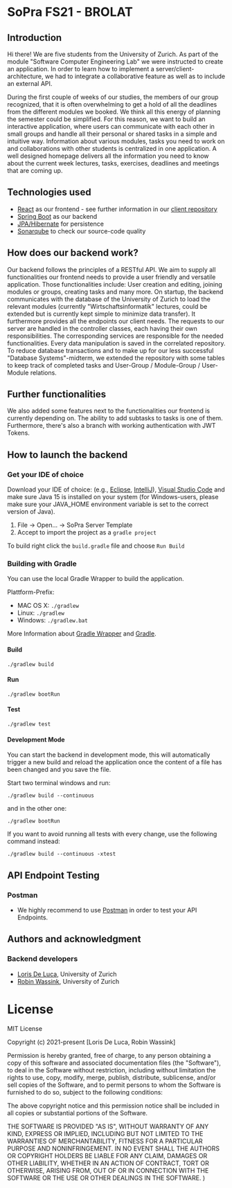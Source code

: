 # SoPra FS21 - BROLAT

## Introduction

Hi there! We are five students from the University of Zurich. As part of the module "Software Computer Engineering Lab" we were instructed to create an application. In order to learn how to implement a server/client-architecture, we had to integrate a collaborative feature as well as to include an external API.  

During the first couple of weeks of our studies, the members of our group recognized, that it is often overwhelming to get a hold of all the deadlines from the different modules we booked. We think all this energy of planning the semester could be simplified. For this reason, we want to build an interactive application, where users can communicate with each other in small groups and handle all their personal or shared tasks in a simple and intuitive way. Information about various modules, tasks you need to work on and collaborations with other students is centralized in one application. A well designed homepage delivers all the information you need to know about the current week lectures, tasks, exercises, deadlines and meetings that are coming up.

## Technologies used
- [React](https://reactjs.org/) as our frontend - see further information in our [client repository](https://github.com/sopra-fs21-group-09/sopra-fs21-group-09-client)
- [Spring Boot](https://spring.io/) as our backend
- [JPA/Hibernate](https://hibernate.org/orm/documentation/5.4/) for persistence
- [Sonarqube](https://www.sonarqube.org/) to check our source-code quality

## How does our backend work?

Our backend follows the principles of a RESTful API. We aim to supply all functionalities our frontend needs to provide a user friendly and versatile application. Those functionalities include: User creation and editing, joining modules or groups, creating tasks and many more. 
On startup, the backend communicates with the database of the University of Zurich to load the relevant modules (currently "Wirtschaftsinformatik" lectures, could be extended but is currently kept simple to minimize data transfer). It furthermore provides all the endpoints our client needs. The requests to our server are handled in the controller classes, each having their own responsibilities. The corresponding services are responsible for the needed functionalities. Every data manipulation is saved in the correlated repository. To reduce database transactions and to make up for our less successful "Database Systems"-midterm, we extended the repository with some tables to keep track of completed tasks and User-Group / Module-Group / User-Module relations.

## Further functionalities

We also added some features next to the functionalities our frontend is currently depending on. The ability to add subtasks to tasks is one of them. 
Furthermore, there's also a branch with working authentication with JWT Tokens.

## How to launch the backend

### Get your IDE of choice

Download your IDE of choice: (e.g., [Eclipse](http://www.eclipse.org/downloads/), [IntelliJ](https://www.jetbrains.com/idea/download/)), [Visual Studio Code](https://code.visualstudio.com/) and make sure Java 15 is installed on your system (for Windows-users, please make sure your JAVA_HOME environment variable is set to the correct version of Java).

1. File -> Open... -> SoPra Server Template
2. Accept to import the project as a `gradle project`

To build right click the `build.gradle` file and choose `Run Build`

### Building with Gradle

You can use the local Gradle Wrapper to build the application.

Plattform-Prefix:

-   MAC OS X: `./gradlew`
-   Linux: `./gradlew`
-   Windows: `./gradlew.bat`

More Information about [Gradle Wrapper](https://docs.gradle.org/current/userguide/gradle_wrapper.html) and [Gradle](https://gradle.org/docs/).

#### Build

`./gradlew build`

#### Run

`./gradlew bootRun`

#### Test

`./gradlew test`

#### Development Mode

You can start the backend in development mode, this will automatically trigger a new build and reload the application
once the content of a file has been changed and you save the file.

Start two terminal windows and run:

`./gradlew build --continuous`

and in the other one:

`./gradlew bootRun`

If you want to avoid running all tests with every change, use the following command instead:

`./gradlew build --continuous -xtest`

## API Endpoint Testing

### Postman

-   We highly recommend to use [Postman](https://www.getpostman.com) in order to test your API Endpoints.

## Authors and acknowledgment

### Backend developers
- [Loris De Luca](https://github.com/DeLucaL), University of Zurich 
- [Robin Wassink](https://github.com/RobinWassink), University of Zurich

# License
MIT License

Copyright (c) 2021-present [Loris De Luca, Robin Wassink]

Permission is hereby granted, free of charge, to any person obtaining a copy
of this software and associated documentation files (the "Software"), to deal
in the Software without restriction, including without limitation the rights
to use, copy, modify, merge, publish, distribute, sublicense, and/or sell
copies of the Software, and to permit persons to whom the Software is
furnished to do so, subject to the following conditions:

The above copyright notice and this permission notice shall be included in all
copies or substantial portions of the Software.

THE SOFTWARE IS PROVIDED "AS IS", WITHOUT WARRANTY OF ANY KIND, EXPRESS OR
IMPLIED, INCLUDING BUT NOT LIMITED TO THE WARRANTIES OF MERCHANTABILITY,
FITNESS FOR A PARTICULAR PURPOSE AND NONINFRINGEMENT. IN NO EVENT SHALL THE
AUTHORS OR COPYRIGHT HOLDERS BE LIABLE FOR ANY CLAIM, DAMAGES OR OTHER
LIABILITY, WHETHER IN AN ACTION OF CONTRACT, TORT OR OTHERWISE, ARISING FROM,
OUT OF OR IN CONNECTION WITH THE SOFTWARE OR THE USE OR OTHER DEALINGS IN THE
SOFTWARE.
)
